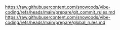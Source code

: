 https://raw.githubusercontent.com/snowoods/vibe-coding/refs/heads/main/prepare/git_commit_rules.md  
https://raw.githubusercontent.com/snowoods/vibe-coding/refs/heads/main/prepare/global_rules.md
